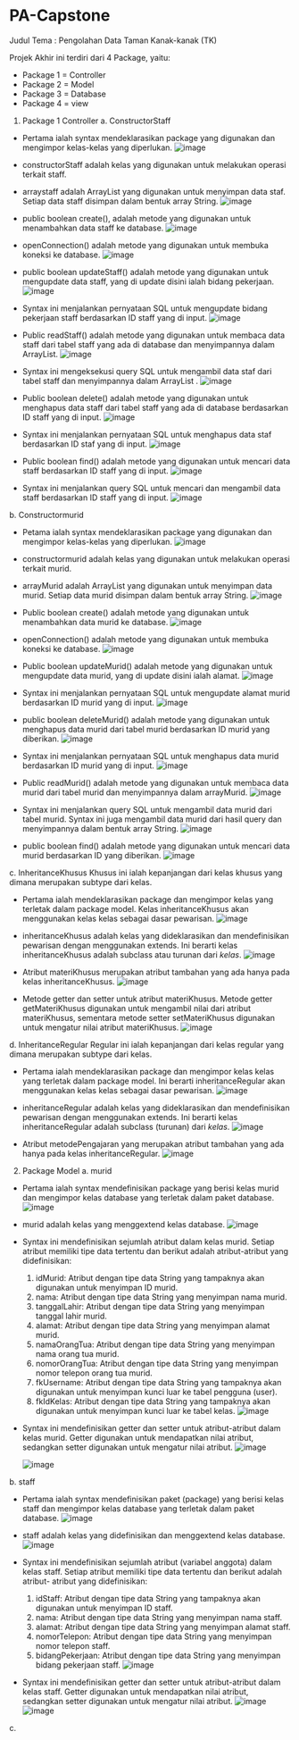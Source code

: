 # PA-Capstone

Judul Tema : Pengolahan Data Taman Kanak-kanak (TK)

Projek Akhir ini terdiri dari 4 Package, yaitu:
- Package 1 = Controller
- Package 2 = Model
- Package 3 = Database
- Package 4 = view

1) Package 1 Controller
a. ConstructorStaff
  - Pertama ialah syntax mendeklarasikan package yang digunakan dan mengimpor kelas-kelas yang diperlukan.
    ![image](https://github.com/PA-Capstone-25/PA-Capstone/assets/122219678/39cc5762-8db1-40a3-b330-ef223fc67362)

  - constructorStaff adalah kelas yang digunakan untuk melakukan operasi terkait staff.
  - arraystaff adalah ArrayList yang digunakan untuk menyimpan data staf. Setiap data staff disimpan dalam bentuk array String.
    ![image](https://github.com/PA-Capstone-25/PA-Capstone/assets/122219678/7cae1af9-5783-44e8-bae9-fe876eadbf33)

  - public boolean create(), adalah metode yang digunakan untuk menambahkan data staff ke database.
    ![image](https://github.com/PA-Capstone-25/PA-Capstone/assets/122219678/19d27d9a-c3bb-4fd8-bda7-bd120d843f02)

  - openConnection() adalah metode yang digunakan untuk membuka koneksi ke database.
    ![image](https://github.com/PA-Capstone-25/PA-Capstone/assets/122219678/4baaed39-d062-4bc8-a610-490a342a60b6)

  - public boolean updateStaff() adalah metode yang digunakan untuk mengupdate data staff, yang di update disini ialah bidang pekerjaan.
    ![image](https://github.com/PA-Capstone-25/PA-Capstone/assets/122219678/1d9c43c4-72c0-4a46-9033-b2011fb69870)

  - Syntax ini menjalankan pernyataan SQL untuk mengupdate bidang pekerjaan staff berdasarkan ID staff yang di input.
    ![image](https://github.com/PA-Capstone-25/PA-Capstone/assets/122219678/782e7ba1-9f12-4c28-a1b5-412da9f4afbe)

  - Public readStaff() adalah metode yang digunakan untuk membaca data staff dari tabel staff yang ada di database dan menyimpannya dalam ArrayList.
    ![image](https://github.com/PA-Capstone-25/PA-Capstone/assets/122219678/ae31eb97-77ea-4be1-8c7c-90bd8fd26412)

  - Syntax ini mengeksekusi query SQL untuk mengambil data staf dari tabel staff dan menyimpannya dalam ArrayList .
    ![image](https://github.com/PA-Capstone-25/PA-Capstone/assets/122219678/4bbea2f0-d5b9-405d-a259-4819eb02c29f)

  - Public boolean delete() adalah metode yang digunakan untuk menghapus data staff dari tabel staff yang ada di database berdasarkan ID staff yang di input.
    ![image](https://github.com/PA-Capstone-25/PA-Capstone/assets/122219678/3d7f84dc-cf6c-4f2c-93c0-bfa2f721cfeb)

  - Syntax ini menjalankan pernyataan SQL untuk menghapus data staf berdasarkan ID staf yang di input.
    ![image](https://github.com/PA-Capstone-25/PA-Capstone/assets/122219678/1f0244cc-559a-411b-87de-9ff6076a92ab)

  - Public boolean find() adalah metode yang digunakan untuk mencari data staff berdasarkan ID staff yang di input.
    ![image](https://github.com/PA-Capstone-25/PA-Capstone/assets/122219678/309e6517-b6d1-4f58-b9ff-e5e909bc3051)

  - Syntax ini menjalankan query SQL untuk mencari dan mengambil data staff berdasarkan ID staff yang di input.
    ![image](https://github.com/PA-Capstone-25/PA-Capstone/assets/122219678/9ee1b12e-c9d2-4504-ba77-532ec5816462)

b. Constructormurid
  - Petama ialah syntax mendeklarasikan package yang digunakan dan mengimpor kelas-kelas yang diperlukan.
    ![image](https://github.com/PA-Capstone-25/PA-Capstone/assets/122219678/b3dd8518-e374-4406-a78e-bae250623419)

  - constructormurid adalah kelas yang digunakan untuk melakukan operasi terkait murid.
  - arrayMurid adalah ArrayList yang digunakan untuk menyimpan data murid. Setiap data murid disimpan dalam bentuk array String.
    ![image](https://github.com/PA-Capstone-25/PA-Capstone/assets/122219678/451d2e13-7752-48fe-86dd-f97406757e32)

  - Public boolean create() adalah metode yang digunakan untuk menambahkan data murid ke database.
    ![image](https://github.com/PA-Capstone-25/PA-Capstone/assets/122219678/934826d2-dafa-4d79-9733-7c5f6404befb)

  - openConnection() adalah metode yang digunakan untuk membuka koneksi ke database.
    ![image](https://github.com/PA-Capstone-25/PA-Capstone/assets/122219678/71267e17-f34b-4ac0-9bc0-59b7228e33a6)

  - Public boolean updateMurid() adalah metode yang digunakan untuk mengupdate data murid, yang di update disini ialah alamat.
    ![image](https://github.com/PA-Capstone-25/PA-Capstone/assets/122219678/2d71702b-de3a-42e2-aafa-3953c74f25b2)

  - Syntax ini menjalankan pernyataan SQL untuk mengupdate alamat murid berdasarkan ID murid yang di input.
    ![image](https://github.com/PA-Capstone-25/PA-Capstone/assets/122219678/cd3b60b3-6841-4028-bab6-790850c67c86)

  - public boolean deleteMurid() adalah metode yang digunakan untuk menghapus data murid dari tabel murid berdasarkan ID murid yang diberikan.
    ![image](https://github.com/PA-Capstone-25/PA-Capstone/assets/122219678/87695a87-bbf2-4b56-85f7-6530f053ff98)

  - Syntax ini menjalankan pernyataan SQL untuk menghapus data murid berdasarkan ID murid yang di input.
    ![image](https://github.com/PA-Capstone-25/PA-Capstone/assets/122219678/a3daa012-b21d-4c27-871d-a952890a8e4d)

  - Public readMurid() adalah metode yang digunakan untuk membaca data murid dari tabel murid dan menyimpannya dalam arrayMurid.
    ![image](https://github.com/PA-Capstone-25/PA-Capstone/assets/122219678/2e05020b-9ad6-4bc4-a851-7ca8f4516d5b)

  - Syntax ini menjalankan query SQL untuk mengambil data murid dari tabel murid. Syntax ini juga mengambil data murid dari hasil query dan menyimpannya dalam 
    bentuk array String.
    ![image](https://github.com/PA-Capstone-25/PA-Capstone/assets/122219678/530bf3f0-94ee-4a13-af83-8979995df641)

  - public boolean find() adalah metode yang digunakan untuk mencari data murid berdasarkan ID yang diberikan.
    ![image](https://github.com/PA-Capstone-25/PA-Capstone/assets/122219678/dac5e20a-e9c0-447d-a091-245c3f2fd156)

c. InheritanceKhusus
Khusus ini ialah kepanjangan dari kelas khusus yang dimana merupakan subtype dari kelas.
  - Pertama ialah mendeklarasikan package dan mengimpor kelas yang terletak dalam package model. Kelas inheritanceKhusus akan 
    menggunakan kelas kelas sebagai dasar pewarisan.
    ![image](https://github.com/PA-Capstone-25/PA-Capstone/assets/122219678/8c65548e-a1c5-48fd-a847-02da4a1e1bfb)

  - inheritanceKhusus adalah kelas yang dideklarasikan dan mendefinisikan pewarisan dengan menggunakan extends. Ini berarti kelas inheritanceKhusus 
    adalah subclass atau turunan dari _kelas_.
    ![image](https://github.com/PA-Capstone-25/PA-Capstone/assets/122219678/1169cc35-6b60-44fa-9b26-3770700f4f06)

  - Atribut materiKhusus merupakan atribut tambahan yang ada hanya pada kelas inheritanceKhusus.
    ![image](https://github.com/PA-Capstone-25/PA-Capstone/assets/122219678/a9b336a4-30a1-405a-a0d5-faacdf99cd50)

  - Metode getter dan setter untuk atribut materiKhusus. Metode getter getMateriKhusus digunakan untuk mengambil nilai dari atribut materiKhusus, sementara 
    metode setter setMateriKhusus digunakan untuk mengatur nilai atribut materiKhusus.
    ![image](https://github.com/PA-Capstone-25/PA-Capstone/assets/122219678/b222c43a-8ad4-4019-9b98-36936053650f)

d. InheritanceRegular
Regular ini ialah kepanjangan dari kelas regular yang dimana merupakan subtype dari kelas.
  - Pertama ialah mendeklarasikan package dan mengimpor kelas kelas yang terletak dalam package model. Ini berarti inheritanceRegular akan menggunakan kelas 
    kelas sebagai dasar pewarisan.
    ![image](https://github.com/PA-Capstone-25/PA-Capstone/assets/122219678/5439e6f2-0cff-4b61-8f4a-7b08a643a326)

  - inheritanceRegular adalah kelas yang dideklarasikan dan mendefinisikan pewarisan dengan menggunakan extends. Ini berarti kelas inheritanceRegular 
    adalah subclass (turunan) dari _kelas_.
    ![image](https://github.com/PA-Capstone-25/PA-Capstone/assets/122219678/638a3e4f-46ba-472e-9b66-3d51eb3e1268)

  - Atribut metodePengajaran yang merupakan atribut tambahan yang ada hanya pada kelas inheritanceRegular.
    ![image](https://github.com/PA-Capstone-25/PA-Capstone/assets/122219678/7778b9b3-647b-49f8-bbcf-9ff019fe6788)

2) Package Model
a. murid
  - Pertama ialah syntax mendefinisikan package yang berisi kelas murid dan mengimpor kelas database yang terletak dalam paket database.
  ![image](https://github.com/PA-Capstone-25/PA-Capstone/assets/122219678/54fe0fab-6d6f-4a87-b374-70f8344ab3f9)

  - murid adalah kelas yang menggextend kelas database.
  ![image](https://github.com/PA-Capstone-25/PA-Capstone/assets/122219678/f4c1b0a9-b969-411d-9299-e3d92fe04ebd)

  - Syntax ini mendefinisikan sejumlah atribut dalam kelas murid. Setiap atribut memiliki tipe data tertentu dan berikut adalah atribut-atribut 
    yang didefinisikan:
    1) idMurid: Atribut dengan tipe data String yang tampaknya akan digunakan untuk menyimpan ID murid.
    2) nama: Atribut dengan tipe data String yang menyimpan nama murid.
    3) tanggalLahir: Atribut dengan tipe data String yang menyimpan tanggal lahir murid.
    4) alamat: Atribut dengan tipe data String yang menyimpan alamat murid.
    5) namaOrangTua: Atribut dengan tipe data String yang menyimpan nama orang tua murid.
    6) nomorOrangTua: Atribut dengan tipe data String yang menyimpan nomor telepon orang tua murid.
    7) fkUsername: Atribut dengan tipe data String yang tampaknya akan digunakan untuk menyimpan kunci luar ke tabel pengguna (user).
    8) fkIdKelas: Atribut dengan tipe data String yang tampaknya akan digunakan untuk menyimpan kunci luar ke tabel kelas.
    ![image](https://github.com/PA-Capstone-25/PA-Capstone/assets/122219678/55e8eb51-3a92-416b-b967-bc3c1c45d7e8)

  - Syntax ini mendefinisikan getter dan setter untuk atribut-atribut dalam kelas murid. Getter digunakan untuk mendapatkan nilai atribut, sedangkan setter 
    digunakan 
    untuk mengatur nilai atribut.
    ![image](https://github.com/PA-Capstone-25/PA-Capstone/assets/122219678/8e4ff98c-d79f-4a9f-a492-c85ac2a39623)
    
    ![image](https://github.com/PA-Capstone-25/PA-Capstone/assets/122219678/fc999d19-94d9-4ad9-bb0e-6c3b7b85da42)

b. staff
  - Pertama ialah syntax mendefinisikan paket (package) yang berisi kelas staff dan mengimpor kelas database yang terletak dalam paket database.
    ![image](https://github.com/PA-Capstone-25/PA-Capstone/assets/122219678/6a665f15-f63d-4e5b-8eaa-541156bfc223)

  - staff adalah kelas yang didefinisikan dan menggextend kelas database.
    ![image](https://github.com/PA-Capstone-25/PA-Capstone/assets/122219678/8145fedd-6c03-4842-a3ec-7a89847f5022)

  - Syntax ini mendefinisikan sejumlah atribut (variabel anggota) dalam kelas staff. Setiap atribut memiliki tipe data tertentu dan berikut adalah atribut- 
     atribut yang didefinisikan:
    1) idStaff: Atribut dengan tipe data String yang tampaknya akan digunakan untuk menyimpan ID staff.
    2) nama: Atribut dengan tipe data String yang menyimpan nama staff.
    3) alamat: Atribut dengan tipe data String yang menyimpan alamat staff.
    4) nomorTelepon: Atribut dengan tipe data String yang menyimpan nomor telepon staff.
    5) bidangPekerjaan: Atribut dengan tipe data String yang menyimpan bidang pekerjaan staff.
    ![image](https://github.com/PA-Capstone-25/PA-Capstone/assets/122219678/1ca8a03d-d430-4702-9978-1259f28dc3c8)

  - Syntax ini mendefinisikan getter dan setter untuk atribut-atribut dalam kelas staff. Getter digunakan untuk mendapatkan nilai atribut, sedangkan setter 
    digunakan untuk mengatur nilai atribut.
    ![image](https://github.com/PA-Capstone-25/PA-Capstone/assets/122219678/d0326eab-adaf-4c4a-b40d-02af1a85b530)
    ![image](https://github.com/PA-Capstone-25/PA-Capstone/assets/122219678/c0e4372a-5062-4497-a05a-723097fcd9a8)

c. 


